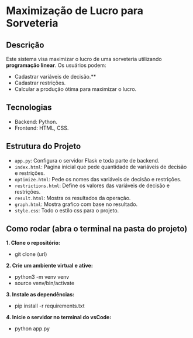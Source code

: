 # Maximização de Lucro para Sorveteria

## Descrição
Este sistema visa maximizar o lucro de uma sorveteria utilizando **programação linear**. Os usuários podem:
- Cadastrar variáveis de decisão.**
- Cadastrar restrições.
- Calcular a produção ótima para maximizar o lucro.

## Tecnologias
- Backend: Python.
- Frontend: HTML, CSS.

## Estrutura do Projeto
- `app.py`: Configura o servidor Flask e toda parte de backend.
- `index.html`: Pagina inicial que pede quantidade de variáveis de decisão e restrições.
- `optimize.html`: Pede os nomes das variáveis de decisão e restrições.
- `restrictions.html`: Define os valores das variáveis de decisão e restrições.
- `result.html`: Mostra os resultados da operação.
- `graph.html`: Mostra grafico com base no resultado.
- `style.css`: Todo o estilo css para o projeto.

## Como rodar (abra o terminal na pasta do projeto)
**1. Clone o repositório:**
- git clone (url)

**2. Crie um ambiente virtual e ative:**
- python3 -m venv venv 
- source venv/bin/activate

**3. Instale as dependências:**
- pip install -r requirements.txt

**4. Inicie o servidor no terminal do vsCode:** 
- python app.py 
